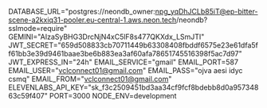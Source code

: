 DATABASE_URL="postgres://neondb_owner:npg_yqDhJCLb85iT@ep-bitter-scene-a2kxiq31-pooler.eu-central-1.aws.neon.tech/neondb?sslmode=require"
GEMINI="AIzaSyBHG3DrcNjN4xC5lF8s477QKXdx_LSmJTI"
JWT_SECRET="659d508833cb70711449b63308408fbddf6575e23e61dfa5ff61bb3e39d9461baae3be6b883ea3af60afa78651745516398f5ac7d97"
JWT_EXPRESS_IN="24h"
EMAIL_SERVICE="gmail"
EMAIL_PORT=587
EMAIL_USER="vclconnect01@gmail.com"
EMAIL_PASS="ojva aesi idyc csmq"
EMAIL_FROM="vclconnect01@gmail.com"
ELEVENLABS_API_KEY="sk_f3c2509451bd3aa34cf9fcf8bdebb8d0a95734863c59f407"
PORT=3000
NODE_ENV=development
